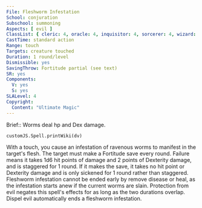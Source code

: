 ```yaml
---
File: Fleshworm Infestation
School: conjuration
Subschool: summoning
Aspects: [ evil ]
ClassList: { cleric: 4, oracle: 4, inquisitor: 4, sorcerer: 4, wizard: 4, witch: 4, psychic: 4 }
CastTime: standard action
Range: touch
Targets: creature touched
Duration: 1 round/level
Dismissible: yes
SavingThrow: Fortitude partial (see text)
SR: yes
Components:
  V: yes
  S: yes
SLALevel: 4
Copyright:
  Content: "Ultimate Magic"
---
```

Brief:: Worms deal hp and Dex damage.

```dataviewjs
customJS.Spell.printWiki(dv)
```

With a touch, you cause an infestation of ravenous worms to manifest in the target's flesh. The target must make a Fortitude save every round. Failure means it takes 1d6 hit points of damage and 2 points of Dexterity damage, and is staggered for 1 round. If it makes the save, it takes no hit point or Dexterity damage and is only sickened for 1 round rather than staggered. Fleshworm infestation cannot be ended early by remove disease or heal, as the infestation starts anew if the current worms are slain. Protection from evil negates this spell's effects for as long as the two durations overlap.  Dispel evil automatically ends a fleshworm infestation.
